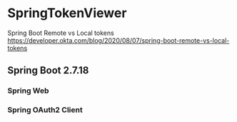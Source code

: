 # SpringTokenViewer

Spring Boot Remote vs Local tokens
https://developer.okta.com/blog/2020/08/07/spring-boot-remote-vs-local-tokens

## Spring Boot 2.7.18
### Spring Web
### Spring OAuth2 Client

